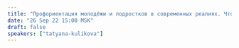 ```yaml
---
title: "Профориентация молодёжи и подростков в современных реалиях. Что происходит в сфере профессиональной подготовки"
date: "26 Sep 22 15:00 MSK"
draft: false
speakers: ["tatyana-kulikova"]
---
```

